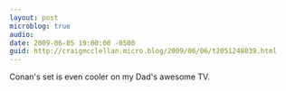 ```yaml
---
layout: post
microblog: true
audio: 
date: 2009-06-05 19:00:00 -0500
guid: http://craigmcclellan.micro.blog/2009/06/06/t2051248039.html
---
```

Conan's set is even cooler on my Dad's awesome TV.
